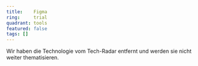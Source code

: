 ```yaml
---
title:    Figma
ring:     trial
quadrant: tools
featured: false
tags: []
---
```


Wir haben die Technologie vom Tech-Radar entfernt und werden sie nicht weiter thematisieren.
